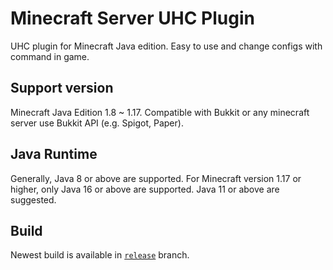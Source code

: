 # Minecraft Server UHC Plugin
UHC plugin for Minecraft Java edition. Easy to use and change configs with command in game.

## Support version
Minecraft Java Edition 1.8 ~ 1.17. Compatible with Bukkit or any minecraft server use Bukkit API (e.g. Spigot, Paper).

## Java Runtime
Generally, Java 8 or above are supported. For Minecraft version 1.17 or higher, only Java 16 or above are supported. Java 11 or above are suggested.

## Build
Newest build is available in [`release`](https://github.com/xztdean/UhcPlugin/tree/release) branch.